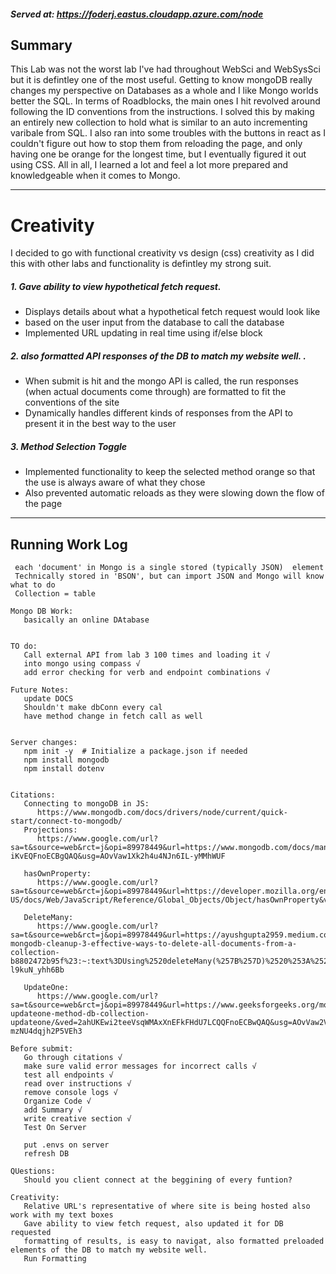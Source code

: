 ##### Served at: https://foderj.eastus.cloudapp.azure.com/node

## Summary
This Lab was not the worst lab I've had throughout WebSci and WebSysSci but it is defintley one of the most useful. Getting to know mongoDB really changes my perspective on Databases as a whole and I like Mongo worlds better the SQL. In terms of Roadblocks, the main ones I hit revolved around following the ID conventions from the instructions. I solved this by making an entirely new collection to hold what is similar to an auto incrementing varibale from SQL. I also ran into some troubles with the buttons in react as I couldn't figure out how to stop them from reloading the page, and only having one be orange for the longest time, but I eventually figured it out using CSS. All in all, I learned a lot and feel a lot more prepared and knowledgeable when it comes to Mongo. 

---
# Creativity 

 I decided to go with functional creativity vs design (css) creativity as I did this with other labs and functionality is defintley my strong suit. 


  ##### 1. Gave ability to view hypothetical fetch request.  
 - Displays details about what a hypothetical fetch request would look like 
 - based on the user input from the database to call the database
 - Implemented URL updating in real time using if/else block 


  ##### 2. also formatted API responses of the DB to match my website well. .  
 - When submit is hit and the mongo API is called, the run responses (when actual documents come through) are formatted to fit the conventions of the site
 - Dynamically handles different kinds of responses from the API to present it in the best way to the user 


 ##### 3. Method Selection Toggle
 - Implemented functionality to keep the selected method orange so that the use is always aware of what they chose
 - Also prevented automatic reloads as they were slowing down the flow of the page 



---
## Running Work Log 
```Things I've learned: 
 each 'document' in Mongo is a single stored (typically JSON)  element
 Technically stored in 'BSON', but can import JSON and Mongo will know what to do 
 Collection = table

Mongo DB Work: 
   basically an online DAtabase 


TO do: 
   Call external API from lab 3 100 times and loading it √
   into mongo using compass √
   add error checking for verb and endpoint combinations √

Future Notes: 
   update DOCS
   Shouldn't make dbConn every cal
   have method change in fetch call as well 


Server changes: 
   npm init -y  # Initialize a package.json if needed
   npm install mongodb
   npm install dotenv


Citations: 
   Connecting to mongoDB in JS: 
      https://www.mongodb.com/docs/drivers/node/current/quick-start/connect-to-mongodb/
   Projections: 
      https://www.google.com/url?sa=t&source=web&rct=j&opi=89978449&url=https://www.mongodb.com/docs/manual/reference/operator/projection/positional/&ved=2ahUKEwishKvqsaWMAxWWOFkFHc-iKvEQFnoECBgQAQ&usg=AOvVaw1Xk2h4u4NJn6IL-yMMhWUF

   hasOwnProperty:
      https://www.google.com/url?sa=t&source=web&rct=j&opi=89978449&url=https://developer.mozilla.org/en-US/docs/Web/JavaScript/Reference/Global_Objects/Object/hasOwnProperty&ved=2ahUKEwiSlrj4saWMAxXXD1kFHTdhJ18QFnoECBMQAQ&usg=AOvVaw1NvTCKJ2kCN5Uny6X83MkC

   DeleteMany:
      https://www.google.com/url?sa=t&source=web&rct=j&opi=89978449&url=https://ayushgupta2959.medium.com/effortless-mongodb-cleanup-3-effective-ways-to-delete-all-documents-from-a-collection-b8802472b95f%23:~:text%3DUsing%2520deleteMany(%257B%257D)%2520%253A%2520The%2520Go%252DTo%2520Method%26text%3DdeleteMany()%2520is%2520a%2520MongoDB,delete%2520everything%2520in%2520the%2520collection.&ved=2ahUKEwjLo7eCsqWMAxUGGFkFHVsXHPkQFnoECBsQAw&usg=AOvVaw0ixIUmFyl-l9kuN_yhh6Bb

   UpdateOne: 
      https://www.google.com/url?sa=t&source=web&rct=j&opi=89978449&url=https://www.geeksforgeeks.org/mongodb-updateone-method-db-collection-updateone/&ved=2ahUKEwi2teeVsqWMAxXnEFkFHdU7LCQQFnoECBwQAQ&usg=AOvVaw2VWH0-mzNU4dqjh2P5VEh3

Before submit: 
   Go through citations √
   make sure valid error messages for incorrect calls √
   test all endpoints √
   read over instructions √
   remove console logs √
   Organize Code √
   add Summary √
   write creative section √
   Test On Server
   
   put .envs on server 
   refresh DB 

QUestions: 
   Should you client connect at the beggining of every funtion? 

Creativity: 
   Relative URL's representative of where site is being hosted also work with my text boxes 
   Gave ability to view fetch request, also updated it for DB requested 
   formatting of results, is easy to navigat, also formatted preloaded elements of the DB to match my website well. 
   Run Formatting 
   ```